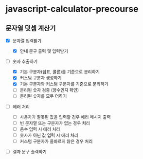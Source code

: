 # javascript-calculator-precourse

## 문자열 덧셈 계산기

- [x] 문자열 입력받기

  - [x] 안내 문구 출력 및 입력받기

- [ ] 숫자 추출하기

  - [x] 기본 구분자(쉼표, 콜론)를 기준으로 분리하기
  - [x] 커스텀 구분자 생성하기
  - [x] 기본 구분자와 커스텀 구분자를 기준으로 분리하기
  - [ ] 분리된 숫자 검증 (양수인지 확인)
  - [ ] 분리된 숫자를 모두 더하기

- [ ] 에러 처리

  - [ ] 사용자가 잘못된 값을 입력할 경우 에러 메시지 출력
  - [ ] 빈 문자열 또는 구분자가 없는 경우 처리
  - [ ] 음수 입력 시 에러 처리
  - [ ] 숫자가 아닌 값 입력 시 에러 처리
  - [ ] 커스텀 구분자가 올바르지 않은 경우 처리

- [ ] 결과 문구 출력하기
